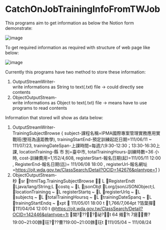 # CatchOnJobTrainingInfoFromTWJob
<p>This programs aim to get information as below the Notion form demonstrate: </p>

![image](https://user-images.githubusercontent.com/88480246/161496676-2b421b8f-a354-48ae-9c0a-e33b03adb3be.png)

<p>To get required information as required with structure of web page like below:</p>

![image](https://user-images.githubusercontent.com/88480246/161496419-2240e681-878f-454e-83f3-3f94c6b99307.png)



Currently this programs have two method to store these information:
1. OutputStreamWriter-<br>
write informations as String to text(.txt) file -> could directly see contents
2. ObjectOutputStream-<br>
write informations as Object to text(.txt) file -> means have to use programs to read contents 

Information that stored will show as data below: 
1. OutputStreamWriter-<br>
TrainingSubjectBrowse {
	subject-課程名稱=IPMA國際專案管理實務應用實戰班(整班為遠距教學), 
	trainingStartEnd-預定訓練起訖日期=111/06/11 ~ 111/07/23, 
	trainingDateSpan-上課時間=每週六9:30-12:30；13:30-16:30上課, 
	locationTraining-縣 市 別=臺中市, 
	totalTrainingHours-訓練時數=36 小時, 
	cost-訓練費用=1,152/4,608, 
	registerStart-報名日期(起)=111/05/11 12:00 , 
	RegisterEnd-報名日期(迄)= 111/06/08 18:00 , 
	registerUrl-報名網址=https://ojt.wda.gov.tw/ClassSearch/Detail?OCID=142676&plantype=1
}
2. ObjectOutputStream-<br>
秒 sr htmlTag.TrainingSubjectBrowse        
L RegisterEndt Ljava/lang/String;L costq ~ L jsonObjt Lorg/json/JSONObject;L locationTrainingq ~ L 
registerStartq ~ L registerUrlq ~ L subjectq ~ L totalTrainingHoursq ~ L trainingDateSpanq ~ L trainingStartEndq ~ xpt  111/05/01 18:00 t 1,766/7,064pt 	?箔葉撣 111/04/04 12:00 t @https://ojt.wda.gov.tw/ClassSearch/Detail?OCID=142446&plantype=1t 閫????祕?t 	64 撠?t 7瘥曹?19:00~21:00銝玨???曹?19:00~21:00銝玨t 111/05/04 ~ 111/08/24


